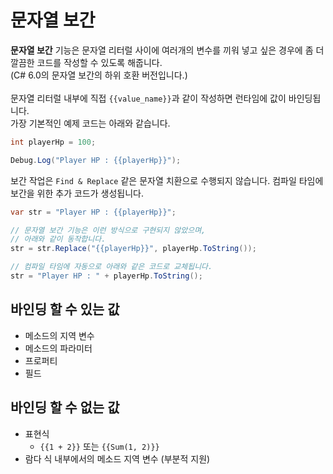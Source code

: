 문자열 보간
====

__문자열 보간__ 기능은 문자열 리터럴 사이에 여러개의 변수를 끼워 넣고 싶은 경우에 좀 더 깔끔한 코드를 작성할 수 있도록 해줍니다.<br>
(C# 6.0의 문자열 보간의 하위 호환 버전입니다.)<br>
<br>
문자열 리터럴 내부에 직접 `{{value_name}}`과 같이 작성하면 런타임에 값이 바인딩됩니다.<br>
가장 기본적인 예제 코드는 아래와 같습니다.

```cs
int playerHp = 100;

Debug.Log("Player HP : {{playerHp}}");
```

보간 작업은 `Find & Replace` 같은 문자열 치환으로 수행되지 않습니다. 컴파일 타임에 보간을 위한 추가 코드가 생성됩니다.

```cs
var str = "Player HP : {{playerHp}}";

// 문자열 보간 기능은 이런 방식으로 구현되지 않았으며,
// 아래와 같이 동작합니다.
str = str.Replace("{{playerHp}}", playerHp.ToString());

// 컴파일 타임에 자동으로 아래와 같은 코드로 교체됩니다.
str = "Player HP : " + playerHp.ToString();
```

바인딩 할 수 있는 값
----
* 메소드의 지역 변수
* 메소드의 파라미터
* 프로퍼티
* 필드

바인딩 할 수 없는 값
----
* 표현식
    * `{{1 + 2}}` 또는 `{{Sum(1, 2)}}`
* 람다 식 내부에서의 메소드 지역 변수 (부분적 지원)